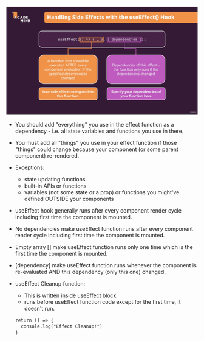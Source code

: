 ![image info](./resources/useEffect.png)
- You should add "everything" you use in the effect function as a dependency - i.e. all state variables and functions you use in there.
- You must add all "things" you use in your effect function if those "things" could change because your component (or some parent component) re-rendered.
- Exceptions:
    - state updating functions
    - built-in APIs or functions
    - variables (not some state or a prop) or functions you might've defined OUTSIDE your components
- useEffect hook generally runs after every component render cycle including first time the component is mounted.
- No dependencies make useEffect function runs after every component render cycle including first time the component is mounted.
- Empty array [] make useEffect function runs only one time which is the first time the component is mounted.
- [dependency] make useEffect function runs whenever the component is re-evaluated AND this dependency (only this one) changed.

- useEffect Cleanup function:
    - This is written inside useEffect block
    - runs before useEffect function code except for the first time, it doesn't run.
  ```
  return () => {
    console.log("Effect Cleanup!")
  }
  ```